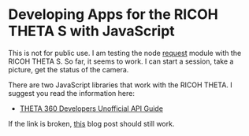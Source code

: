 # Developing Apps for the RICOH THETA S with JavaScript
This is not for public use. I am testing the node
[request](https://github.com/request/request) module with the RICOH
THETA S. So far, it seems to work. I can start a session, take a picture,
get the status of the camera.

There are two JavaScript libraries that work with the RICOH THETA. I suggest
you read the information here:

- [THETA 360 Developers Unofficial API Guide](http://codetricity.github.io/theta-s/index.html#_javascript)

If the link is broken, [this](http://theta360.guide/blog/javascript/2015/12/17/theta-s-nodejs.html)
blog post should still work.
